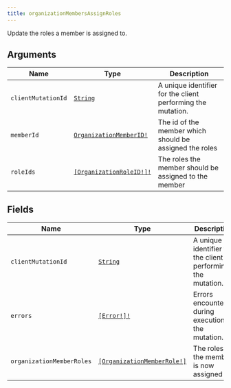 ```yaml
---
title: organizationMembersAssignRoles
---
```


Update the roles a member is assigned to.

## Arguments

| Name | Type | Description |
|------|------|-------------|
| `clientMutationId` | [`String`](../scalar/string.md) | A unique identifier for the client performing the mutation. |
| `memberId` | [`OrganizationMemberID!`](../scalar/organizationmemberid.md) | The id of the member which should be assigned the roles |
| `roleIds` | [`[OrganizationRoleID!]!`](../scalar/organizationroleid.md) | The roles the member should be assigned to the member |

## Fields

| Name | Type | Description |
|------|------|-------------|
| `clientMutationId` | [`String`](../scalar/string.md) | A unique identifier for the client performing the mutation. |
| `errors` | [`[Error!]!`](../union/error.md) | Errors encountered during execution of the mutation. |
| `organizationMemberRoles` | [`[OrganizationMemberRole!]`](../object/organizationmemberrole.md) | The roles the member is now assigned to |
